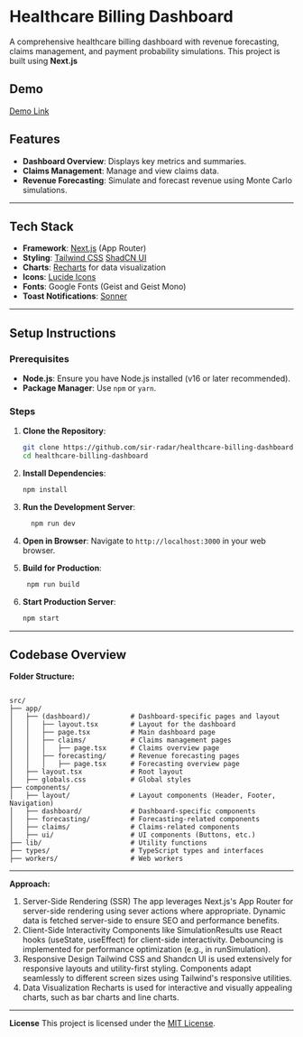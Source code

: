 # Healthcare Billing Dashboard

A comprehensive healthcare billing dashboard with revenue forecasting, claims management, and payment probability simulations. This project is built using **Next.js**

## Demo
[Demo Link](https://healthcare-dashboard-pl44.onrender.com/)

## Features

- **Dashboard Overview**: Displays key metrics and summaries.
- **Claims Management**: Manage and view claims data.
- **Revenue Forecasting**: Simulate and forecast revenue using Monte Carlo simulations.

---

## Tech Stack

- **Framework**: [Next.js](https://nextjs.org/) (App Router)
- **Styling**: [Tailwind CSS](https://tailwindcss.com/) [ShadCN UI](https://ui.shadcn.com/)
- **Charts**: [Recharts](https://recharts.org/) for data visualization
- **Icons**: [Lucide Icons](https://lucide.dev/)
- **Fonts**: Google Fonts (Geist and Geist Mono)
- **Toast Notifications**: [Sonner](https://sonner.dev/)

---

## Setup Instructions

### Prerequisites

- **Node.js**: Ensure you have Node.js installed (v16 or later recommended).
- **Package Manager**: Use `npm` or `yarn`.

### Steps

1. **Clone the Repository**:

   ```bash
   git clone https://github.com/sir-radar/healthcare-billing-dashboard.git
   cd healthcare-billing-dashboard
   ```

2. **Install Dependencies**:
   ```bash
   npm install
   ```
3. **Run the Development Server**:
   ```bash
     npm run dev
   ```
4. **Open in Browser**:
   Navigate to `http://localhost:3000` in your web browser.
5. **Build for Production**:
   ```bash
    npm run build
   ```
6. **Start Production Server**:
   ```bash
   npm start
   ```
---


## Codebase Overview

**Folder Structure:**

```

src/
├── app/
│   ├── (dashboard)/          # Dashboard-specific pages and layout
│   │   ├── layout.tsx        # Layout for the dashboard
│   │   ├── page.tsx          # Main dashboard page
│   │   ├── claims/           # Claims management pages
│   │   │   ├── page.tsx      # Claims overview page
│   │   ├── forecasting/      # Revenue forecasting pages
│   │   │   ├── page.tsx      # Forecasting overview page
│   ├── layout.tsx            # Root layout
│   ├── globals.css           # Global styles
├── components/
│   ├── layout/               # Layout components (Header, Footer, Navigation)
│   ├── dashboard/            # Dashboard-specific components
│   ├── forecasting/          # Forecasting-related components
│   ├── claims/               # Claims-related components
│   ├── ui/                   # UI components (Buttons, etc.)
├── lib/                      # Utility functions
├── types/                    # TypeScript types and interfaces
├── workers/                  # Web workers

```

---

**Approach:**

1. Server-Side Rendering (SSR)
The app leverages Next.js's App Router for server-side rendering using sever actions where appropriate.
Dynamic data is fetched server-side to ensure SEO and performance benefits.
2. Client-Side Interactivity
Components like SimulationResults use React hooks (useState, useEffect) for client-side interactivity.
Debouncing is implemented for performance optimization (e.g., in runSimulation).
3. Responsive Design
Tailwind CSS and Shandcn UI is used extensively for responsive layouts and utility-first styling.
Components adapt seamlessly to different screen sizes using Tailwind's responsive utilities.
4. Data Visualization
Recharts is used for interactive and visually appealing charts, such as bar charts and line charts.

---

**License**
This project is licensed under the [MIT License](LICENSE).